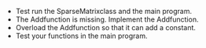  - Test run the SparseMatrixclass and the main program.
 - The Addfunction is missing. Implement the Addfunction.
 - Overload the Addfunction so that it can add a constant.
 - Test your functions in the main program.
